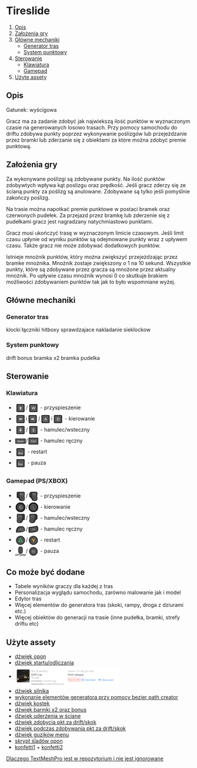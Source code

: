 # Tireslide
1. [Opis](#Opis)
2. [Założenia gry](#Założenia-gry)
3. [Główne mechaniki](#Główne-mechaniki)
    - [Generator tras](#Generator-tras)
    - [System punktowy](#System-punktowy)
4. [Sterowanie](#Sterowanie)
    - [Klawiatura](#Klawiatura)
    - [Gamepad](#Gamepad-(PS/XBOX))
5. [Użyte assety](#Użyte-assety)

## Opis
Gatunek: wyścigowa

Gracz ma za zadanie zdobyć jak najwiekszą ilość punktów w wyznaczonym czasie na generowanych losowo trasach. Przy pomocy samochodu do driftu zdobywa punkty poprzez wykonywanie poślizgów lub przejeżdzanie przez bramki lub zderzanie się z obiektami za które można zdobyć premie punktową.

## Założenia gry
Za wykonywane poślizgi są zdobywane punkty. Na ilość punktów zdobywtych wpływa kąt poslizgu oraz prędkość. Jeśli gracz zderzy się ze ścianą punkty za poślizg są anulowane. Zdobywane są tylko jeśli pomyślnie zakończy poślizg.

Na trasie można napotkać premie punktowe w postaci bramek oraz czerwonych pudełek. Za przejazd przez bramkę lub zderzenie się z pudełkami gracz jest nagradzany natychmiastowo punktami.

Gracz musi ukończyć trasę w wyznaczonym limicie czasowym. Jeśli limit czasu upłynie od wyniku punktów są odejmowane punkty wraz z upływem czasu. Także gracz nie może zdobywać dodatkowych punktów.

Istnieje mnożnik punktów, który można zwiększyć przejeżdzając przez bramke mnożnika. Mnożnik zostaje zwiększony o 1 na 10 sekund. Wszystkie punkty, które są zdobywane przez gracza są mnożone przez aktualny mnożnik. Po upływie czasu mnożnik wynosi 0 co skutkuje brakiem możliwości zdobywaniem punktów tak jak to było wspomniane wyżej.

## Główne mechaniki
### Generator tras
klocki
łączniki
hitboxy sprawdzajace nakladanie sieklockow
### System punktowy
drift 
bonus bramka
x2 bramka
pudelka

## Sterowanie
### Klawiatura
- <img style="width: 30px; vertical-align: middle;" src="Key_Prompts/Keyboard_Mouse/Dark/Arrow_Up_Key_Dark.png">/<img style="width: 30px; vertical-align: middle;" src="Key_Prompts/Keyboard_Mouse/Dark/W_Key_Dark.png"> - przyspieszenie
- <img style="width: 30px; vertical-align: middle;" src="Key_Prompts/Keyboard_Mouse/Dark/Arrow_Left_Key_Dark.png">i<img style="width: 30px; vertical-align: middle;" src="Key_Prompts/Keyboard_Mouse/Dark/Arrow_Right_Key_Dark.png">/<img style="width: 30px; vertical-align: middle;" src="Key_Prompts/Keyboard_Mouse/Dark/A_Key_Dark.png">i<img style="width: 30px; vertical-align: middle;" src="Key_Prompts/Keyboard_Mouse/Dark/D_Key_Dark.png"> - kierowanie
- <img style="width: 30px; vertical-align: middle;" src="Key_Prompts/Keyboard_Mouse/Dark/Arrow_Down_Key_Dark.png">/<img style="width: 30px; vertical-align: middle;" src="Key_Prompts/Keyboard_Mouse/Dark/S_Key_Dark.png"> - hamulec/wsteczny
- <img style="width: 30px; vertical-align: middle;" src="Key_Prompts/Keyboard_Mouse/Dark/Space_Key_Dark.png">/<img style="width: 30px; vertical-align: middle;" src="Key_Prompts/Keyboard_Mouse/Dark/Ctrl_Key_Dark.png"> - hamulec ręczny
- <img style="width: 30px; vertical-align: middle;" src="Key_Prompts/Keyboard_Mouse/Dark/Del_Key_Dark.png"> - restart
- <img style="width: 30px; vertical-align: middle;" src="Key_Prompts/Keyboard_Mouse/Dark/Esc_Key_Dark.png"> - pauza

### Gamepad (PS/XBOX)
- <img style="width: 30px; vertical-align: middle;" src="Key_Prompts/PS4/PS4_R2.png">/<img style="width: 30px; vertical-align: middle;" src="Key_Prompts/Xbox One/XboxOne_RT.png"> - przyspieszenie
- <img style="width: 30px; vertical-align: middle;" src="Key_Prompts/PS4/PS4_Left_Stick.png">/<img style="width: 30px; vertical-align: middle;" src="Key_Prompts/Xbox One/XboxOne_Left_Stick.png"> - kierowanie
- <img style="width: 30px; vertical-align: middle;" src="Key_Prompts/PS4/PS4_L2.png">/<img style="width: 30px; vertical-align: middle;" src="Key_Prompts/Xbox One/XboxOne_LT.png"> - hamulec/wsteczny
- <img style="width: 30px; vertical-align: middle;" src="Key_Prompts/PS4/PS4_R1.png">/<img style="width: 30px; vertical-align: middle;" src="Key_Prompts/Xbox One/XboxOne_RB.png"> - hamulec ręczny
- <img style="width: 30px; vertical-align: middle;" src="Key_Prompts/PS4/PS4_Triangle.png">/<img style="width: 30px; vertical-align: middle;" src="Key_Prompts/Xbox One/XboxOne_Y.png"> - restart
- <img style="width: 30px; vertical-align: middle;" src="Key_Prompts/PS4/PS4_Options.png">/<img style="width: 30px; vertical-align: middle;" src="Key_Prompts/Xbox One/XboxOne_Menu.png"> - pauza


## Co może być dodane
 - Tabele wyników graczy dla każdej z tras
 - Personalizacja wyglądu samochodu, zarówno malowanie jak i model
 - Edytor tras
 - Więcej elementów do generatora tras (skoki, rampy, droga z dziurami etc.)
 - Więcej obiektów do generacji na trasie (inne pudełka, bramki, strefy driftu etc)


## Użyte assety
 - [dźwięk opon](https://randyol.home.xs4all.nl/wavgeluiden/wav_geluiden.htm)
 - [dźwięk startu/odliczania](https://freesound.org/people/JustInvoke/sounds/446142/)
 - <img style="height: 60px; vertical-align: middle;" src="driftCar.png">
 - [dźwięk silnika](https://assetstore.unity.com/packages/audio/sound-fx/transportation/rotary-x8-free-engine-sound-pack-106119)
 - [wykonanie elementów generatora przy pomocy bezier path creator](https://assetstore.unity.com/packages/tools/utilities/b-zier-path-creator-136082)
 - [dźwięk kostek](https://freesound.org/people/AxelSpeller/sounds/369746/)
 - [dźwięk barmki x2 oraz bonus](https://freesound.org/people/Tetoszka/sounds/541499/)
 - [dźwięk uderzenia w ściane](https://freesound.org/people/thecoolcookie17/sounds/573047/)
 - [dźwięk zdobycia pkt za drift/skok](https://freesound.org/people/qubodup/sounds/60013/)
 - [dźwięk podczas zdobywania pkt za drift/skok](https://freesound.org/people/Joao_Janz/sounds/482653/)
 - [dźwięk guzików menu](https://freesound.org/people/suntemple/sounds/253172/)
 - [skrypt śladów opon](https://github.com/Nition/UnitySkidmarks)
 - [konfetti1](https://freesound.org/people/Breviceps/sounds/458398/) + [konfetti2](https://freesound.org/people/themfish/sounds/45825/)

[Dlaczego TextMeshPro jest w repozytorium i nie jest ignorowane](https://github.com/game-ci/unity-actions/issues/62)

